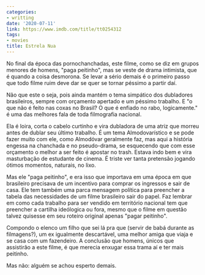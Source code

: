 ```yaml
---
categories:
- writting
date: '2020-07-11'
link: https://www.imdb.com/title/tt0254312
tags:
- movies
title: Estrela Nua
---
```


No final da época das pornochanchadas, este filme, como se diz em grupos menores de homens, "paga peitinho", mas se veste de drama intimista, que é quando a coisa desmorona. Se levar a sério demais é o primeiro passo que todo filme ruim deve dar se quer se tornar péssimo a partir daí.

Não que este o seja, pois ainda mantém o tema simpático dos dubladores brasileiros, sempre com orçamento apertado e um péssimo trabalho. E "o que não é feito nas coxas no Brasil? O que é enfiado no rabo, logicamente." é uma das melhores fala de toda filmografia nacional.

Ela é loira, corta o cabelo curtinho e vira dubladora de uma atriz que morreu antes de dublar seu último trabalho. É um tema Almodovarístico e se pode fazer muito com ele, como Almodóvar geralmente faz, mas aqui a história engessa na chanchada e no pseudo-drama, se esquecendo que com esse orçamento o melhor a ser feito é apostar no trash. Estava indo bem e vira masturbação de estudante de cinema. É triste ver tanta pretensão jogando ótimos momentos, naturais, no lixo.

Mas ele "paga peitinho", e era isso que importava em uma época em que brasileiro precisava de um incentivo para comprar os ingressos e sair de casa. Ele tem também uma parca mensagem política para preencher a tabela das necessidades de um filme brasileiro sair do papel. Faz lembrar em como cada trabalho para ser vendido em território nacional tem que preencher a cartilha ideólogica ou fora, mesmo que o filme em questão talvez quisesse em seu roteiro original apenas "pagar peitinho".

Compondo o elenco um filho que sei lá pra que (servir de babá durante as filmagens?), um ex igualmente descartável, uma melhor amiga que viaja e se casa com um fazendeiro. A conclusão que homens, únicos que assistirão a este filme, é que merecia enxugar essa trama aí e ter mais peitinho.

Mas não: alguém se achou esperto demais.